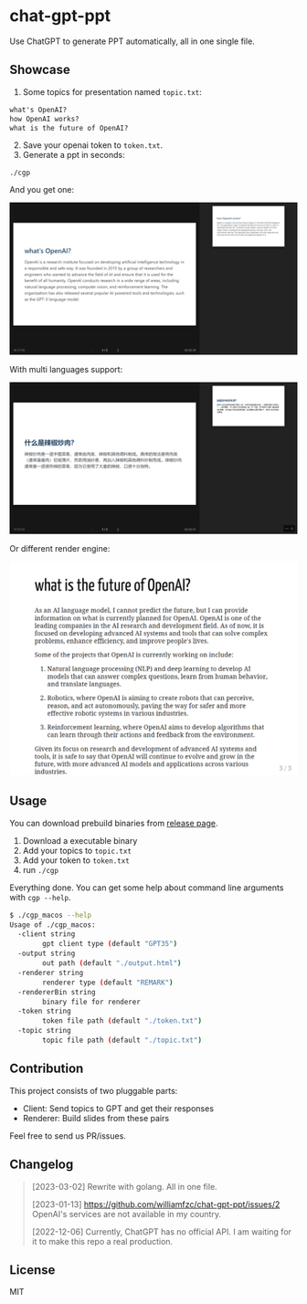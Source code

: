 # chat-gpt-ppt

Use ChatGPT to generate PPT automatically, all in one single file.

## Showcase

1. Some topics for presentation named `topic.txt`:

```
what's OpenAI?
how OpenAI works?
what is the future of OpenAI?
```

2. Save your openai token to `token.txt`.
3. Generate a ppt in seconds:

```
./cgp
```

And you get one:

![](./doc/sample.png)

With multi languages support:

![](./doc/sample-chi.png)

Or different render engine:

![](./doc/sample-remark.png)

## Usage

You can download prebuild binaries from [release page](https://github.com/williamfzc/chat-gpt-ppt/releases).

1. Download a executable binary
2. Add your topics to `topic.txt`
3. Add your token to `token.txt`
4. run `./cgp`

Everything done. You can get some help about command line arguments with `cgp --help`. 

```bash
$ ./cgp_macos --help
Usage of ./cgp_macos:
  -client string
        gpt client type (default "GPT35")
  -output string
        out path (default "./output.html")
  -renderer string
        renderer type (default "REMARK")
  -rendererBin string
        binary file for renderer
  -token string
        token file path (default "./token.txt")
  -topic string
        topic file path (default "./topic.txt")
```

## Contribution

This project consists of two pluggable parts:

- Client: Send topics to GPT and get their responses
- Renderer: Build slides from these pairs

Feel free to send us PR/issues.

## Changelog

> [2023-03-02] Rewrite with golang. All in one file.
>
> [2023-01-13] https://github.com/williamfzc/chat-gpt-ppt/issues/2 OpenAI's services are not available in my country.
>
> [2022-12-06] Currently, ChatGPT has no official API. I am waiting for it to make this repo a real production.

## License

MIT
